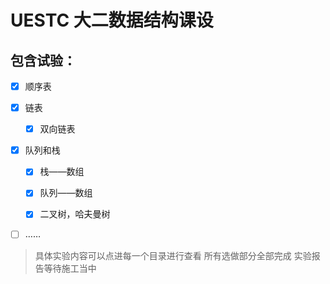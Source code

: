 # UESTC 大二数据结构课设

## 包含试验：

- [x] 顺序表

- [x] 链表
  
  - [x] 双向链表

- [x] 队列和栈
  
  - [x] 栈——数组
  
  - [x] 队列——数组
  - [x] 二叉树，哈夫曼树

- [ ] ……

> 具体实验内容可以点进每一个目录进行查看
> 所有选做部分全部完成
> 实验报告等待施工当中
